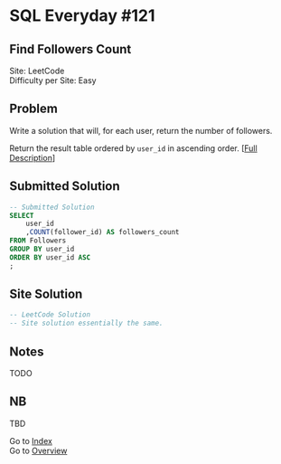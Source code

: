 # SQL Everyday \#121

## Find Followers Count

Site: LeetCode\
Difficulty per Site: Easy

## Problem

Write a solution that will, for each user, return the number of followers.

Return the result table ordered by `user_id` in ascending order. [[Full Description](https://leetcode.com/problems/find-followers-count/description/)]

## Submitted Solution

```sql
-- Submitted Solution
SELECT
    user_id
    ,COUNT(follower_id) AS followers_count
FROM Followers
GROUP BY user_id
ORDER BY user_id ASC
;
```

## Site Solution

```sql
-- LeetCode Solution 
-- Site solution essentially the same.
```

## Notes

TODO

## NB

TBD

Go to [Index](../?tab=readme-ov-file#index)\
Go to [Overview](../?tab=readme-ov-file)
